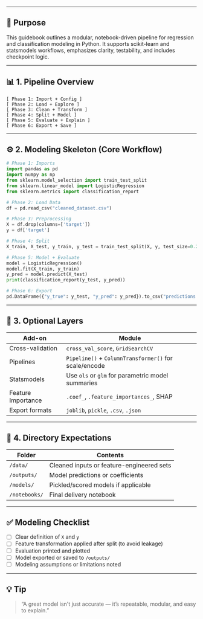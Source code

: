 ___
## 🎯 Purpose

This guidebook outlines a modular, notebook-driven pipeline for regression and classification modeling in Python. It supports scikit-learn and statsmodels workflows, emphasizes clarity, testability, and includes checkpoint logic.

---

## 📊 1. Pipeline Overview

```
[ Phase 1: Import + Config ]
[ Phase 2: Load + Explore ]
[ Phase 3: Clean + Transform ]
[ Phase 4: Split + Model ]
[ Phase 5: Evaluate + Explain ]
[ Phase 6: Export + Save ]
```

---

## ⚙️ 2. Modeling Skeleton (Core Workflow)

```python
# Phase 1: Imports
import pandas as pd
import numpy as np
from sklearn.model_selection import train_test_split
from sklearn.linear_model import LogisticRegression
from sklearn.metrics import classification_report

# Phase 2: Load Data
df = pd.read_csv("cleaned_dataset.csv")

# Phase 3: Preprocessing
X = df.drop(columns=['target'])
y = df['target']

# Phase 4: Split
X_train, X_test, y_train, y_test = train_test_split(X, y, test_size=0.2, stratify=y)

# Phase 5: Model + Evaluate
model = LogisticRegression()
model.fit(X_train, y_train)
y_pred = model.predict(X_test)
print(classification_report(y_test, y_pred))

# Phase 6: Export
pd.DataFrame({"y_true": y_test, "y_pred": y_pred}).to_csv("predictions.csv", index=False)
```

---

## 🔧 3. Optional Layers

| Add-on             | Module                                                |
| ------------------ | ----------------------------------------------------- |
| Cross-validation   | `cross_val_score`, `GridSearchCV`                     |
| Pipelines          | `Pipeline()` + `ColumnTransformer()` for scale/encode |
| Statsmodels        | Use `ols` or `glm` for parametric model summaries     |
| Feature Importance | `.coef_`, `.feature_importances_`, SHAP               |
| Export formats     | `joblib`, `pickle`, `.csv`, `.json`                   |

---

## 📁 4. Directory Expectations

| Folder        | Contents                                  |
| ------------- | ----------------------------------------- |
| `/data/`      | Cleaned inputs or feature-engineered sets |
| `/outputs/`   | Model predictions or coefficients         |
| `/models/`    | Pickled/scored models if applicable       |
| `/notebooks/` | Final delivery notebook                   |

---

## ✅ Modeling Checklist

* [ ] Clear definition of `X` and `y`
* [ ] Feature transformation applied after split (to avoid leakage)
* [ ] Evaluation printed and plotted
* [ ] Model exported or saved to `/outputs/`
* [ ] Modeling assumptions or limitations noted

---

## 💡 Tip

> “A great model isn't just accurate — it’s repeatable, modular, and easy to explain.”
